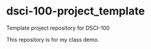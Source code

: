 # dsci-100-project_template
Template project repository for DSCI-100

This repository is for my class demo.
